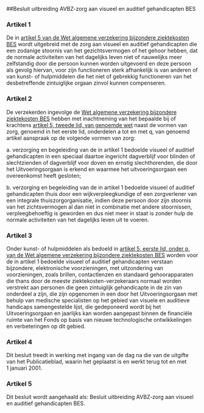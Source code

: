 <meta http-equiv='Content-Type' content='text/html; charset=utf-8' />

##Besluit uitbreiding AVBZ-zorg aan visueel en auditief gehandicapten BES

### Artikel  1  

De in [artikel 5 van de Wet algemene verzekering bijzondere ziektekosten BES](../../../../../../../../../../../wet-BES/wet/algemene/verzekering/bijzondere/ziektekosten/bes/BWBR0028294/README.md) wordt uitgebreid met de zorg aan visueel en auditief gehandicapten die een zodanige stoornis van het gezichtsvermogen of het gehoor hebben, dat de normale activiteiten van het dagelijks leven niet of nauwelijks meer zelfstandig door die persoon kunnen worden uitgevoerd en deze persoon als gevolg hiervan, voor zijn functioneren sterk afhankelijk is van anderen of van kunst- of hulpmiddelen die het niet of gebrekkig functioneren van het desbetreffende zintuiglijke orgaan zinvol kunnen compenseren. 

### Artikel  2  

De verzekerden ingevolge de [Wet algemene verzekering bijzondere ziektekosten BES](../../../../../../../../../../../wet-BES/wet/algemene/verzekering/bijzondere/ziektekosten/bes/BWBR0028294/README.md) hebben met inachtneming van het bepaalde bij of krachtens [artikel 5, tweede lid, van genoemde wet](../../../../../../../../../../../wet-BES/wet/algemene/verzekering/bijzondere/ziektekosten/bes/BWBR0028294/README.md) naast de vormen van zorg, genoemd in het eerste lid, onderdelen a tot en met q, van genoemd artikel aanspraak op de volgende vormen van zorg: 

a. verzorging en begeleiding van de in artikel 1 bedoelde visueel of auditief gehandicapten in een speciaal daartoe ingericht dagverblijf voor blinden of slechtzienden of dagverblijf voor doven en ernstig slechthorenden, die door het Uitvoeringsorgaan is erkend en waarmee het uitvoeringsorgaan een overeenkomst heeft gesloten;  

b. verzorging en begeleiding van de in artikel 1 bedoelde visueel of auditief gehandicapten thuis door een wijkverpleegkundige of een zorgverlener van een integrale thuiszorgorganisatie, indien deze persoon door zijn stoornis van het zichtsvermogen al dan niet in combinatie met andere stoornissen, verpleegbehoeftig is geworden en dus niet meer in staat is zonder hulp de normale activiteiten van het dagelijks leven uit te voeren.   

### Artikel  3  

Onder kunst- of hulpmiddelen als bedoeld in [artikel 5, eerste lid, onder p, van de Wet algemene verzekering bijzondere ziektekosten BES](../../../../../../../../../../../wet-BES/wet/algemene/verzekering/bijzondere/ziektekosten/bes/BWBR0028294/README.md) worden voor de in artikel 1 bedoelde visueel of auditief gehandicapten verstaan bijzondere, elektronische voorzieningen, met uitzondering van voorzieningen, zoals brillen, contactlenzen en standaard gehoorapparaten die thans door de meeste ziektekosten-verzekeraars normaal worden verstrekt aan personen die geen zintuiglijk gehandicapte in de zin van onderdeel a zijn, die zijn opgenomen in een door het Uitvoeringsorgaan met behulp van medische specialisten op het gebied van visuele en auditieve handicaps samengestelde lijst, die gedeponeerd wordt bij het Uitvoeringsorgaan en jaarlijks kan worden aangepast binnen de financiële ruimte van het Fonds op basis van nieuwe technologische ontwikkelingen en verbeteringen op dit gebied. 

### Artikel  4  

Dit besluit treedt in werking met ingang van de dag na die van de uitgifte van het Publicatieblad, waarin het geplaatst is en werkt terug tot en met 1 januari 2001. 

### Artikel  5  

Dit besluit wordt aangehaald als: Besluit uitbreiding AVBZ-zorg aan visueel en auditief gehandicapten BES. 
